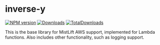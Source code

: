 # inverse-y

[![NPM version][npm-image]][npm-url]
[![Downloads][downloads-image]][npm-url]
[![TotalDownloads][total-downloads-image]][npm-url]

[build-status]: https://travis-ci.org/tremho/inverse-y.svg?branch=master

[build-url]: https://travis-ci.org/tremho/inverse-y

[npm-image]: http://img.shields.io/npm/v/@tremho/inverse-y.svg

[npm-url]: https://npmjs.org/package/@tremho/inverse-y

[downloads-image]: http://img.shields.io/npm/dm/@tremho/inverse-y.svg

[total-downloads-image]: http://img.shields.io/npm/dt/@tremho/inverse-y.svg?label=total%20downloads

This is the base library for MistLift AWS support, implemented for Lambda functions.
Also includes other functionality, such as logging support.

 
 
 
 
 
 
 
 
 
 
